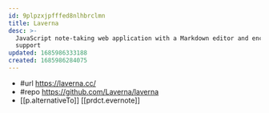 ```yaml
---
id: 9plpzxjpfffed8nlhbrclmn
title: Laverna
desc: >-
  JavaScript note-taking web application with a Markdown editor and encryption
  support
updated: 1685986333188
created: 1685986284075
---
```


- #url https://laverna.cc/
- #repo https://github.com/Laverna/laverna
- [[p.alternativeTo]] [[prdct.evernote]]